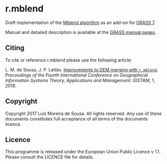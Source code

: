 r.mblend
==========

Draft implementation of the [Mblend algorithm](http://www.sciencedirect.com/science/article/pii/S0098300416300012) as an add-on for [GRASS 7](https://grass.osgeo.org/grass7/). 

Manual and detailed description is available at the [GRASS manual pages](https://grass.osgeo.org/grass7/manuals/addons/r.mblend.html).

Citing
-------

To cite or reference r.mblend please use the following article:

L. M. de Sousa, J. P. Leitão. [Improvements to DEM merging with `r.mblend`](http://www.scitepress.org/DigitalLibrary/Link.aspx?doi=10.5220/0006672500420049). *Proceedings of the Fourth International Conference on Geographical Information Systems Theory, Applications and Management: GISTAM*, 1, 2018.

Copyright
--------------------------------------------------------------------------------

Copyright 2017 Luís Moreira de Sousa. All rights reserved.
Any use of these documents constitutes full acceptance of all terms of the
documents licence.


Licence
-------

This programme is released under the European Union Public Licence v 1.1.
Please consult the LICENCE file for details.
